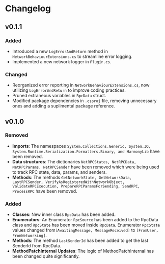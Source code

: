 # Changelog

## v0.1.1

### Added

- Introduced a new `LogErrorAndReturn` method in `NetworkBehaviourExtensions.cs` to streamline error logging.
- Implemented a new network logger in `Plugin.cs`.

### Changed

- Reorganized error reporting in `NetworkBehaviourExtensions.cs`, now utilizing `LogErrorAndReturn` to improve coding practices.
- Pruned extraneous variables in `RpcData` struct.
- Modified package dependencies in `.csproj` file, removing unnecessary ones and adding a suplimental package reference.

## v0.1.0

### Removed

- **Imports**: The namespaces `System.Collections.Generic, System.IO, System.Runtime.Serialization.Formatters.Binary, and HarmonyLib` have been removed.
- **Data structures**: The dictionaries `NetRPCStates, NetRPCData, NetRPCParams, NetRPCSender` have been removed which were being used to track RPC state, data, params, and senders.
- **Methods**: The methods `GetNetworkState, GetNetworkData, LastRPCSender, VerifyAsRegisteredWithNetworkObject, ValidateRPCExecution, PrepareRPCParamsForSending, SendRPC, ProcessRPC` have been removed.

### Added

- **Classes**: New inner class `RpcData` has been added.
- **Enumerators**: An Enumerator `RpcSource` has been added to the RpcData class and `RpcState` has been moved inside `RpcData`. Enumerator `RpcState` values changed from`[AwaitingMessage, MessageReceived]` to `[FromUser, FromNetworking]`.
- **Methods**: The method `LastSenderId` has been added to get the last SenderId from RpcData.
- **MethodPatchInternal Updates**: The logic of MethodPatchInternal has been changed quite significantly.